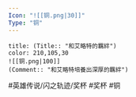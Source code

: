 ```yaml
---
Icon: "![[铜.png|30]]"
Type: "铜"
---
```

```ad-ed-sen-1-brozen
title: (Title:: "和艾略特的羈絆")
color: 210,105,30
![[铜.png|100]]
(Comment:: "和艾略特培養出深厚的羈絆")
```

#英雄传说/闪之轨迹/奖杯  #奖杯 #铜